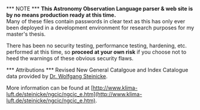 *** NOTE *** 
**This Astronomy Observation Language parser & web site  is by no means production ready at this time.**  
Many of these files contain passwords in clear text as this has only ever been deployed in a development environment for research purposes for my master's thesis.  

There has been no security testing, performance testing, hardening, etc. performed at this time, so **proceed at your own risk** if you choose not to heed the warnings of these obvious security flaws.


*** Attributions ***
Revised New General Catalgoue and Index Catalogue data provided by [Dr. Wolfgang Steinicke](mailto:steinicke-zehnle@t-online.de).  

More information can be found at [http://www.klima-luft.de/steinicke/ngcic/ngcic_e.htm](http://www.klima-luft.de/steinicke/ngcic/ngcic_e.htm).
